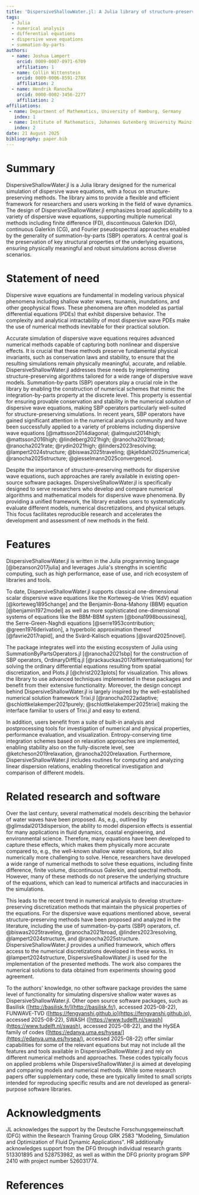 ```yaml
---
title: 'DispersiveShallowWater.jl: A Julia library of structure-preserving numerical methods for dispersive wave equations'
tags:
  - Julia
  - numerical analysis
  - differential equations
  - dispersive wave equations
  - summation-by-parts
authors:
  - name: Joshua Lampert
    orcid: 0009-0007-0971-6709
    affiliation: 1
  - name: Collin Wittenstein
    orcid: 0009-0006-8591-278X
    affiliation: 2
  - name: Hendrik Ranocha
    orcid: 0000-0002-3456-2277
    affiliation: 2
affiliations:
 - name: Department of Mathematics, University of Hamburg, Germany
   index: 1
 - name: Institute of Mathematics, Johannes Gutenberg University Mainz, Germany
   index: 2
date: 21 August 2025
bibliography: paper.bib
---
```


# Summary

DispersiveShallowWater.jl is a Julia library designed for the numerical simulation of dispersive wave equations, with a focus on structure-preserving methods. The library aims to provide a flexible and efficient
framework for researchers and users working in the field of wave dynamics. The design of DispersiveShallowWater.jl emphasizes broad applicability to a variety of dispersive wave equations, supporting
multiple numerical methods including finite difference (FD), discontinuous Galerkin (DG), continuous Galerkin (CG), and Fourier pseudospectral approaches enabled by the generality of
summation-by-parts (SBP) operators. A central goal is the preservation of key structural properties of the underlying equations, ensuring physically meaningful and robust simulations across diverse scenarios.

# Statement of need

Dispersive wave equations are fundamental in modeling various physical phenomena including shallow water waves, tsunamis, inundations, and other geophysical flows. These phenomena are often modeled as
partial differential equations (PDEs) that exhibit dispersive behavior. The complexity and analytical intractability of most dispersive wave PDEs make the use of numerical methods inevitable for their practical solution.

Accurate simulation of dispersive wave equations requires advanced numerical methods capable of capturing both nonlinear and dispersive effects. It is crucial that these methods preserve fundamental physical
invariants, such as conservation laws and stability, to ensure that the resulting simulations remain physically meaningful, accurate, and reliable. DispersiveShallowWater.jl addresses these needs by implementing
structure-preserving algorithms tailored for a wide range of dispersive wave models.
Summation-by-parts (SBP) operators play a crucial role in the library by enabling the construction of numerical schemes that mimic the integration-by-parts property at the discrete level.
This property is essential for ensuring provable conservation and stability in the numerical solution of dispersive wave equations, making SBP operators particularly well-suited for structure-preserving simulations.
In recent years, SBP operators have gained significant attention in the numerical analysis community and have been successfully applied to a variety of problems including dispersive wave equations [@mattsson2014diagonal; @almquist2014high; @mattsson2016high; @lindeberg2021high; @ranocha2021broad; @ranocha2021rate; @rydin2021high; @linders2023resolving; @lampert2024structure; @biswas2025traveling; @kjelldahl2025numerical; @ranocha2025structure; @giesselmann2025convergence].

Despite the importance of structure-preserving methods for dispersive wave equations, such approaches are rarely available in existing open-source software packages. DispersiveShallowWater.jl is
specifically designed to serve researchers who develop and compare numerical algorithms and mathematical models for dispersive wave phenomena. By providing a unified framework, the library enables
users to systematically evaluate different models, numerical discretizations, and physical setups. This focus facilitates reproducible research and
accelerates the development and assessment of new methods in the field.

# Features

DispersiveShallowWater.jl is written in the Julia programming language [@bezanson2017julia] and leverages Julia's strengths in scientific computing, such as high performance, ease of use,
and rich ecosystem of libraries and tools.

To date, DispersiveShallowWater.jl supports classical one-dimensional scalar dispersive wave equations like the Korteweg-de Vries (KdV) equation [@korteweg1895change] and the
Benjamin-Bona-Mahony (BBM) equation [@benjamin1972model] as well as more sophisticated one-dimensional systems of equations like the BBM-BBM system [@bona1998boussinesq], the Serre-Green-Naghdi equations
[@serre1953contribution; @green1976derivation], a hyperbolic approximation thereof [@favrie2017rapid], and the Svärd-Kalisch equations [@svard2025novel].

The package integrates well into the existing ecosystem of Julia using SummationByPartsOperators.jl [@ranocha2021sbp] for the construction of SBP operators,
OrdinaryDiffEq.jl [@rackauckas2017differentialequations] for solving the ordinary differential equations resulting from spatial discretization, and Plots.jl [@christ2023plots] for visualization. This allows the library to use advanced techniques
implemented in these packages and benefit from their extensive functionality. Moreover, the design concept behind DispersiveShallowWater.jl is largely inspired by the well-established numerical
solution framework Trixi.jl [@ranocha2022adaptive; @schlottkelakemper2021purely; @schlottkelakemper2025trixi] making the interface familiar to users of Trixi.jl and easy to extend.

In addition, users benefit from a suite of built-in analysis and postprocessing tools for investigation of numerical and physical properties, performance evaluation, and visualization. Entropy-conserving
time integration schemes based on relaxation approaches are implemented, enabling stability also on the fully-discrete level, see @ketcheson2019relaxation, @ranocha2020relaxation.
Furthermore, DispersiveShallowWater.jl includes routines for computing and analyzing linear dispersion relations, enabling theoretical investigation and comparison of different models.

# Related research and software

Over the last century, several mathematical models describing the behavior of water waves have been proposed. As, e.g., outlined by @glimsdal2013dispersion, the ability to model dispersion effects is essential
for many applications in fluid dynamics, coastal engineering, and environmental science. Therefore, many equations have been developed to capture these effects, which makes them physically more accurate
compared to, e.g., the well-known shallow water equations, but also numerically more challenging to solve. Hence, researchers have developed a wide range of numerical methods to solve these equations,
including finite difference, finite volume, discontinuous Galerkin, and spectral methods. However, many of these methods do not preserve the underlying structure of the equations, which can lead to
numerical artifacts and inaccuracies in the simulations.

This leads to the recent trend in numerical analysis to develop structure-preserving discretization methods that maintain the physical properties of the equations.
For the dispersive wave equations mentioned above, several structure-preserving methods have been proposed and analyzed in the literature, including the use of summation-by-parts (SBP) operators,
cf. @biswas2025traveling, @ranocha2021broad, @linders2023resolving, @lampert2024structure, and @ranocha2025structure. DispersiveShallowWater.jl provides a unified framework, which offers access
to the numerical discretizations developed in these works. In @lampert2024structure, DispersiveShallowWater.jl is used for the implementation of the presented methods. The work also compares the numerical
solutions to data obtained from experiments showing good agreement.

To the authors' knowledge, no other software package provides the same level of functionality for simulating dispersive shallow water waves as DispersiveShallowWater.jl.
Other open source software packages, such as
Basilisk ([http://basilisk.fr/](http://basilisk.fr/), accessed 2025-08-22),
FUNWAVE-TVD ([https://fengyanshi.github.io](https://fengyanshi.github.io), accessed 2025-08-22),
SWASH ([https://www.tudelft.nl/swash](https://www.tudelft.nl/swash), accessed 2025-08-22),
and the HySEA family of codes ([https://edanya.uma.es/hysea/](https://edanya.uma.es/hysea/), accessed 2025-08-22)
offer similar capabilities for some of the relevant equations but may not include all the features and tools available in DispersiveShallowWater.jl and rely on different numerical methods and approaches.
These codes typically focus on applied problems while DispersiveShallowWater.jl is aimed at developing and comparing models and numerical methods.
While some research papers offer supplementary code, these are typically limited to small scripts intended for reproducing specific results and are not
developed as general-purpose software libraries.

# Acknowledgments

JL acknowledges the support by the Deutsche Forschungsgemeinschaft (DFG)
within the Research Training Group GRK 2583 "Modeling, Simulation and
Optimization of Fluid Dynamic Applications".
HR additionally acknowledges support from the DFG through individual research grants 513301895 and 528753982, as well as within the DFG priority program SPP 2410 with project number 526031774.


# References
